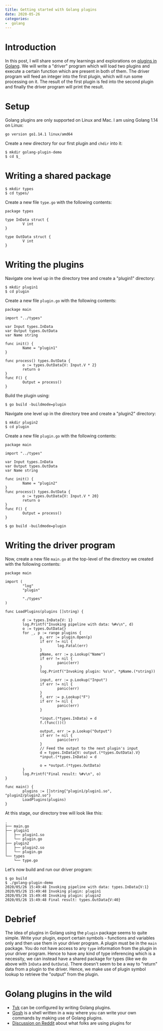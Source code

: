 ```yaml
---
title: Getting started with Golang plugins
date: 2020-05-26
categories:
-  golang
---
```


# Introduction

In this post, I will share some of my learnings and explorations on [plugins in Golang](https://golang.org/pkg/plugin/).
We will write a "driver" program which will load two plugins and execute a certain function which
are present in both of them. The driver program will feed an integer into the first plugin, which will run some processing
on it. The result of the first plugin is fed into the second plugin and finally the driver program will print the result.

# Setup

Golang plugins are only supported on Linux and Mac. I am using Golang 1.14 on Linux:

```
go version go1.14.1 linux/amd64

```

Create a new directory for our first plugin and `chdir` into it:

```
$ mkdir golang-plugin-demo
$ cd $_
```

# Writing a shared package

```
$ mkdir types
$ cd types/
```

Create a new file `type.go` with the following contents:

```
package types

type InData struct {
        V int
}

type OutData struct {
        V int
}

```

# Writing the plugins

Navigate one level up in the directory tree and create a "plugin1" directory:

```
$ mkdir plugin1
$ cd plugin

```

Create a new file `plugin.go` with the following contents:

```
package main

import "../types"

var Input types.InData
var Output types.OutData
var Name string

func init() {
        Name = "plugin1"
}

func process() types.OutData {
        o := types.OutData{V: Input.V * 2}
        return o
}
func F() {
        Output = process()
}
```

Build the plugin using:

```
$ go build -buildmode=plugin
```

Navigate one level up in the directory tree and create a "plugin2" directory:

```
$ mkdir plugin2
$ cd plugin

```

Create a new file `plugin.go` with the following contents:

```
package main

import "../types"

var Input types.InData
var Output types.OutData
var Name string

func init() {
        Name = "plugin2"
}
func process() types.OutData {
        o := types.OutData{V: Input.V * 20}
        return o
}
func F() {
        Output = process()
}

```


```
$ go build -buildmode=plugin
```


# Writing the driver program

Now, create a new file `main.go` at the top-level of the directory we created with the following contents:

```
package main

import (
        "log"
        "plugin"

        "./types"
)

func LoadPlugins(plugins []string) {

        d := types.InData{V: 1}
        log.Printf("Invoking pipeline with data: %#v\n", d)
        o := types.OutData{}
        for _, p := range plugins {
                p, err := plugin.Open(p)
                if err != nil {
                        log.Fatal(err)
                }
                pName, err := p.Lookup("Name")
                if err != nil {
                        panic(err)
                }
                log.Printf("Invoking plugin: %s\n", *pName.(*string))

                input, err := p.Lookup("Input")
                if err != nil {
                        panic(err)
                }
                f, err := p.Lookup("F")
                if err != nil {
                        panic(err)
                }

                *input.(*types.InData) = d
                f.(func())()

                output, err := p.Lookup("Output")
                if err != nil {
                        panic(err)
                }
                // Feed the output to the next plugin's input
                d = types.InData{V: output.(*types.OutData).V}
                *input.(*types.InData) = d

                o = *output.(*types.OutData)
        }
        log.Printf("Final result: %#v\n", o)
}

func main() {
        plugins := []string{"plugin1/plugin1.so", "plugin2/plugin2.so"}
        LoadPlugins(plugins)
}

```

At this stage, our directory tree will look like this:

```
.
├── main.go
├── plugin1
│   ├── plugin1.so
│   └── plugin.go
├── plugin2
│   ├── plugin2.so
│   └── plugin.go
└── types
    └── type.go

 ```
 Let's now build and run our driver program:
 
 ```
$ go build
$ ./golang-plugin-demo 
2020/05/26 15:49:48 Invoking pipeline with data: types.InData{V:1}
2020/05/26 15:49:48 Invoking plugin: plugin1
2020/05/26 15:49:48 Invoking plugin: plugin2
2020/05/26 15:49:48 Final result: types.OutData{V:40}

```


# Debrief

The idea of plugins in Golang using the `plugin` package seems to quite simple. Write your plugin, export
certain symbols - functions and variables only and then use them in your driver program. A plugin must be 
in the `main` package. You do not have access to any `type` information from the plugin in your driver program.
Hence to have any kind of type inferencing which is a necessity, we can instead have a shared package
for types (like we do above with `InData` and `OutData`). There doesn't seem to be a way to "return" data
from a plugin to the driver. Hence, we make use of plugin symbol lookup to retrieve the "output" from the plugin.

# Golang plugins in the wild

- [Tyk](https://tyk.io/docs/plugins/golang-plugins/golang-plugins/) can be configured by writing Golang plugins.
- [Gosh](https://github.com/vladimirvivien/gosh) is a shell written in a way where you can write your own commands by
making use of Golang plugins.
- [Discussion on Reddit](https://www.reddit.com/r/golang/comments/b6h8qq/is_anyone_actually_using_go_plugins/) about what folks are using plugins for

